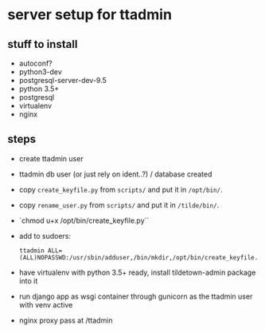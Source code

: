 # server setup for ttadmin

## stuff to install

* autoconf?
* python3-dev
* postgresql-server-dev-9.5
* python 3.5+
* postgresql
* virtualenv
* nginx

## steps

* create ttadmin user
* ttadmin db user (or just rely on ident..?) / database created
* copy `create_keyfile.py` from `scripts/` and put it in `/opt/bin/`.
* copy `rename_user.py` from `scripts/` and put it in `/tilde/bin/`.
* `chmod u+x /opt/bin/create_keyfile.py``
* add to sudoers: 

  ```
  ttadmin ALL=(ALL)NOPASSWD:/usr/sbin/adduser,/bin/mkdir,/opt/bin/create_keyfile.py,/tilde/bin/rename_user.py
  ```

* have virtualenv with python 3.5+ ready, install tildetown-admin package into it
* run django app as wsgi container through gunicorn as the ttadmin user with venv active
* nginx proxy pass at /ttadmin
